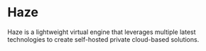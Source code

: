# Haze

Haze is a lightweight virtual engine that leverages multiple latest technologies to create self-hosted private cloud-based solutions.

